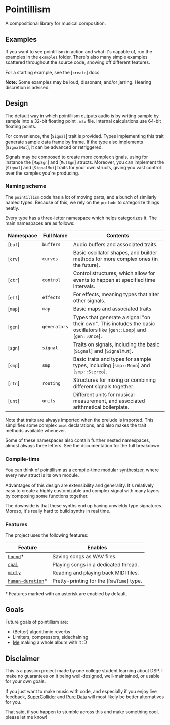 # Pointillism

A compositional library for musical composition.

## Examples

If you want to see pointillism in action and what it's capable of, run the examples in the
`examples` folder. There's also many simple examples scattered throughout the source code, showing
off different features.

For a starting example, see the [`create`] docs.

**Note:** Some examples may be loud, dissonant, and/or jarring. Hearing discretion is advised.

## Design

The default way in which pointillism outputs audio is by writing sample by sample into a 32-bit
floating point `.wav` file. Internal calculations use 64-bit floating points.

For convenience, the [`Signal`] trait is provided. Types implementing this trait generate sample
data frame by frame. If the type also implements [`SignalMut`], it can be advanced or retriggered.

Signals may be composed to create more complex signals, using for instance the [`MapSgn`] and
[`MutSgn`] structs. Moreover, you can implement the [`Signal`] and [`SignalMut`] traits for your own
structs, giving you vast control over the samples you're producing.

### Naming scheme

The `pointillism` code has a lot of moving parts, and a bunch of similarly named types. Because of
this, we rely on the `prelude` to categorize things neatly.

Every type has a three-letter namespace which helps categorizes it. The main namespaces are as
follows:

| Namespace | Full Name | Contents |
|-|-|-|
| [`buf`] | `buffers` | Audio buffers and associated traits.
| [`crv`] | `curves` | Basic oscillator shapes, and builder methods for more complex ones (in the future).
| [`ctr`] | `control` | Control structures, which allow for events to happen at specified time intervals.
| [`eff`] | `effects` | For effects, meaning types that alter other signals.
| [`map`] | `map` | Basic maps and associated traits.
| [`gen`] | `generators` | Types that generate a signal "on their own". This includes the basic oscillators like [`gen::Loop`] and [`gen::Once`].
| [`sgn`] | `signal` | Traits on signals, including the basic [`Signal`] and [`SignalMut`].
| [`smp`] | `smp` | Basic traits and types for sample types, including [`smp::Mono`] and [`smp::Stereo`].
| [`rtn`] | `routing` | Structures for mixing or combining different signals together.
| [`unt`] | `units` | Different units for musical measurement, and associated arithmetical boilerplate.

Note that traits are always imported when the prelude is imported. This simplifies some complex
`impl` declarations, and also makes the trait methods available whenever.

Some of these namespaces also contain further nested namespaces, almost always three letters. See
the documentation for the full breakdown.

### Compile-time

You can think of pointillism as a compile-time modular synthesizer, where every new struct is its
own module.

Advantages of this design are extensibility and generality. It's relatively easy to create a highly
customizable and complex signal with many layers by composing some functions together.

The downside is that these synths end up having unwieldy type signatures. Moreso, it's really hard
to build synths in real time.

### Features

The project uses the following features:

| Feature | Enables |
|-|-|
| [`hound`](https://docs.rs/hound/latest/hound)* | Saving songs as WAV files. |
| [`cpal`](https://docs.rs/cpal/latest/cpal) | Playing songs in a dedicated thread. |
| [`midly`](https://docs.rs/midly/latest/midly) | Reading and playing back MIDI files. |
| [`human-duration`](https://docs.rs/human-duration/latest/human_duration)* | Pretty-printing for the [`RawTime`] type. |

\* Features marked with an asterisk are enabled by default.

## Goals

Future goals of pointillism are:

- (Better) algorithmic reverbs
- Limiters, compressors, sidechaining
- [Me](https://viiii.bandcamp.com) making a whole album with it :D

## Disclaimer

This is a passion project made by one college student learning about DSP. I make no guarantees on it
being well-designed, well-maintained, or usable for your own goals.

If you just want to make music with code, and especially if you enjoy live feedback,
[SuperCollider](https://supercollider.github.io) and [Pure Data](https://puredata.info) will most
likely be better alternatives for you.

That said, if you happen to stumble across this and make something cool, please let me know!